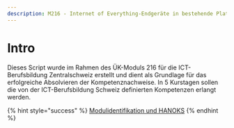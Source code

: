 ```yaml
---
description: M216 - Internet of Everything-Endgeräte in bestehende Plattform integrieren
---
```


# Intro

Dieses Script wurde im Rahmen des ÜK-Moduls 216 für die ICT-Berufsbildung Zentralschweiz erstellt und dient als Grundlage für das erfolgreiche Absolvieren der Kompetenznachweise. In 5 Kurstagen sollen die von der ICT-Berufsbildung Schweiz definierten Kompetenzen erlangt werden.

{% hint style="success" %}
[Modulidentifikation und HANOKS](https://modulbaukasten.ch/Module/216\_1\_Internet%20of%20Everything-Endger%C3%A4te%20in%20bestehende%20Plattform%20integrieren.pdf)
{% endhint %}
